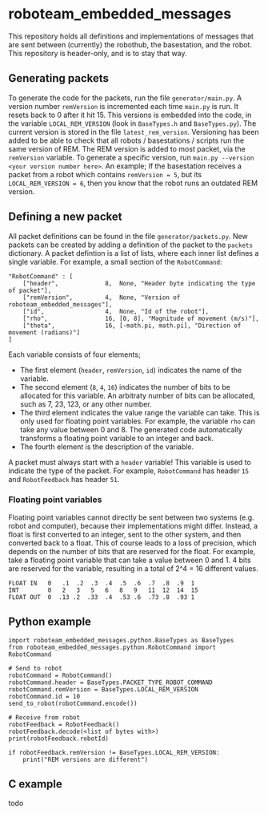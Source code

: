# roboteam_embedded_messages
This repository holds all definitions and implementations of messages that are sent between (currently) the robothub, the basestation, and the robot.
This repository is header-only, and is to stay that way.

## Generating packets
To generate the code for the packets, run the file `generator/main.py`. A version number `remVersion` is incremented each time `main.py` is run. It resets back to 0 after it hit 15. This versions is embedded into the code, in the variable `LOCAL_REM_VERSION` (look in `BaseTypes.h` and `BaseTypes.py`). The current version is stored in the file `latest_rem_version`. Versioning has been added to be able to check that all robots / basestations / scripts run the same version of REM. The REM version is added to most packet, via the `remVersion` variable. To generate a specific version, run `main.py --version <your version number here>`. An example; If the basestation receives a packet from a robot which contains `remVersion = 5`, but its `LOCAL_REM_VERSION = 6`, then you know that the robot runs an outdated REM version. 


## Defining a new packet
All packet definitions can be found in the file `generator/packets.py`. New packets can be created by adding a definition of the packet to the `packets` dictionary. A packet defintion is a list of lists, where each inner list defines a single variable. For example, a small section of the `RobotCommand`:
```
"RobotCommand" : [
    ["header",             8,  None, "Header byte indicating the type of packet"],
    ["remVersion",         4,  None, "Version of roboteam_embedded_messages"],
    ["id",                 4,  None, "Id of the robot"],
    ["rho",                16, [0, 8], "Magnitude of movement (m/s)"],
    ["theta",              16, [-math.pi, math.pi], "Direction of movement (radians)"]
]
```
Each variable consists of four elements;
* The first element (`header`, `remVersion`, `id`) indicates the name of the variable. 
* The second element (`8`, `4`, `16`) indicates the number of bits to be allocated for this variable. An arbitraty number of bits can be allocated, such as 7, 23, 123, or any other number.
* The third element indicates the value range the variable can take. This is only used for floating point variables. For example, the variable `rho` can take any value between 0 and 8. The generated code automatically transforms a floating point variable to an integer and back.
* The fourth element is the description of the variable.

A packet must always start with a `header` variable! This variable is used to indicate the type of the packet. For example, `RobotCommand` has header `15` and `RobotFeedback` has header `51`.

### Floating point variables
Floating point variables cannot directly be sent between two systems (e.g. robot and computer), because their implementations might differ. Instead, a float is first converted to an integer, sent to the other system, and then converted back to a float. This of course leads to a loss of precision, which depends on the number of bits that are reserved for the float. For example, take a floating point variable that can take a value between 0 and 1. 4 bits are reserved for the variable, resulting in a total of 2^4 = 16 different values. 
```
FLOAT IN   0   .1  .2  .3  .4  .5  .6  .7  .8  .9  1 
INT        0   2   3   5   6   8   9   11  12  14  15
FLOAT OUT  0  .13 .2  .33  .4  .53 .6  .73 .8  .93 1 
```

## Python example
```
import roboteam_embedded_messages.python.BaseTypes as BaseTypes
from roboteam_embedded_messages.python.RobotCommand import RobotCommand

# Send to robot
robotCommand = RobotCommand()
robotCommand.header = BaseTypes.PACKET_TYPE_ROBOT_COMMAND
robotCommand.remVersion = BaseTypes.LOCAL_REM_VERSION
robotCommand.id = 10
send_to_robot(robotCommand.encode())

# Receive from robot
robotFeedback = RobotFeedback()
robotFeedback.decode(<list of bytes with>)
print(robotFeedback.robotId)

if robotFeedback.remVersion != BaseTypes.LOCAL_REM_VERSION:
    print("REM versions are different")
```

## C example
todo



